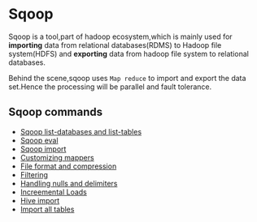 # Sqoop

Sqoop is a tool,part of hadoop ecosystem,which is mainly used for **importing** data from relational databases(RDMS) to Hadoop file system(HDFS) and **exporting** data from hadoop file system to relational databases.

Behind the scene,sqoop uses `Map reduce` to import and export the data set.Hence the processing will be parallel and fault tolerance.


## Sqoop commands
* [Sqoop  list-databases and list-tables](<sqoop commands/Sqoop list.md>)
* [Sqoop eval](<sqoop commands/Sqoop eval.md>)
* [Sqoop import](<sqoop commands/Sqoop import.md>)
* [Customizing mappers](<sqoop commands/Customizing mapper.md>)
* [File format and compression](<sqoop commands/File format and compression.md>)
* [Filtering](<sqoop commands/Filtering.md>)
* [Handling nulls and delimiters](<sqoop commands/Handling null and delimiters.md>)
* [Increemental Loads](<sqoop commands/Increemental Load.md>)
* [Hive import](<sqoop commands/Hive import.md>)
* [Import all tables](<sqoop commands/Sqoop Import-all-tables.md>)
